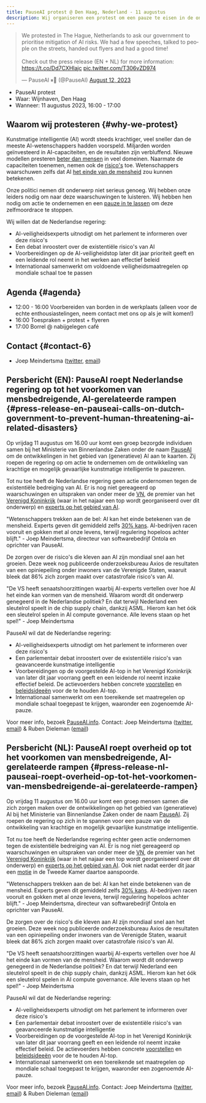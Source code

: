 ```yaml
---
title: PauseAI protest @ Den Haag, Nederland - 11 augustus
description: Wij organiseren een protest om een pauze te eisen in de ontwikkeling van gevaarlijke AI.
---
```


<script>
    import WidgetConsent from '$lib/components/widget-consent/WidgetConsent.svelte'
</script>

<WidgetConsent>
<div>
<blockquote class="twitter-tweet"><p lang="en" dir="ltr">We protested in The Hague, Netherlands to ask our government to prioritise mitigation of AI risks. We had a few speeches, talked to people on the streets, handed out flyers and had a good time!<br><br>Check out the press release (EN + NL) for more information: <a href="https://t.co/Dd7CXHlajc">https://t.co/Dd7CXHlajc</a> <a href="https://t.co/T306vZD974">pic.twitter.com/T306vZD974</a></p>&mdash; PauseAI ⏸🤖 (@PauseAI) <a href="https://twitter.com/PauseAI/status/1690290512643719168?ref_src=twsrc%5Etfw">August 12, 2023</a></blockquote> <script async src="https://platform.twitter.com/widgets.js" charset="utf-8"></script>
</div>
</WidgetConsent>

- PauseAI protest
- Waar: Wijnhaven, Den Haag
- Wanneer: 11 augustus 2023, 16:00 - 17:00

## Waarom wij protesteren {#why-we-protest}

Kunstmatige intelligentie (AI) wordt steeds krachtiger, veel sneller dan de meeste AI-wetenschappers hadden voorspeld.
Miljarden worden geïnvesteerd in AI-capaciteiten, en de resultaten zijn verbluffend.
Nieuwe modellen presteren [beter dan mensen](/sota) in veel domeinen.
Naarmate de capaciteiten toenemen, nemen ook de [risico's](/risks) toe.
Wetenschappers waarschuwen zelfs dat AI [het einde van de mensheid](/xrisk) zou kunnen betekenen.

Onze politici nemen dit onderwerp niet serieus genoeg.
Wij hebben onze leiders nodig om naar deze waarschuwingen te luisteren.
Wij hebben hen nodig om actie te ondernemen en een [pauze in te lassen](/proposal) om deze zelfmoordrace te stoppen.

Wij willen dat de Nederlandse regering:

- AI-veiligheidsexperts uitnodigt om het parlement te informeren over deze risico's
- Een debat inroostert over de existentiële risico's van AI
- Voorbereidingen op de AI-veiligheidstop later dit jaar prioriteit geeft en een leidende rol neemt in het werken aan effectief beleid
- Internationaal samenwerkt om voldoende veiligheidsmaatregelen op mondiale schaal toe te passen

## Agenda {#agenda}

- 12:00 - 16:00 Voorbereiden van borden in de werkplaats (alleen voor de echte enthousiastelingen, neem contact met ons op als je wilt komen!)
- 16:00 Toespraken + protest + flyeren
- 17:00 Borrel @ nabijgelegen café

## Contact {#contact-6}

- Joep Meindertsma ([twitter](https://twitter.com/joepmeindertsma), [email](mailto:joep@ontola.io))

## Persbericht (EN): PauseAI roept Nederlandse regering op tot het voorkomen van mensbedreigende, AI-gerelateerde rampen {#press-release-en-pauseai-calls-on-dutch-government-to-prevent-human-threatening-ai-related-disasters}

Op vrijdag 11 augustus om 16.00 uur komt een groep bezorgde individuen samen bij het Ministerie van Binnenlandse Zaken onder de naam [PauseAI](http://pauseai.info) om de ontwikkelingen in het gebied van (generatieve) AI aan te kaarten. Zij roepen de regering op om actie te ondernemen om de ontwikkeling van krachtige en mogelijk gevaarlijke kunstmatige intelligentie te pauzeren.

Tot nu toe heeft de Nederlandse regering geen actie ondernomen tegen de existentiële bedreiging van AI. Er is nog niet gereageerd op waarschuwingen en uitspraken van onder meer de [VN](https://www.linkedin.com/feed/update/urn:li:activity:7075767810336923648), de premier van het [Verenigd Koninkrijk](https://www.theguardian.com/technology/2023/may/25/no-10-acknowledges-existential-risk-ai-first-time-rishi-sunak?) (waar in het najaar een top wordt georganiseerd over dit onderwerp) en [experts op het gebied van AI](https://nos.nl/op3/artikel/2012979-wetenschappers-waarschuwen-voor-kunstmatige-intelligentie).

"Wetenschappers trekken aan de bel: AI kan het einde betekenen van de mensheid. Experts geven dit gemiddeld zelfs [30% kans](https://forum.effectivealtruism.org/posts/8CM9vZ2nnQsWJNsHx/existential-risk-from-ai-survey-results). AI-bedrijven racen vooruit en gokken met al onze levens, terwijl regulering hopeloos achter blijft." - Joep Meindertsma, directeur van softwarebedrijf Ontola en oprichter van PauseAI.

De zorgen over de risico's die kleven aan AI zijn mondiaal snel aan het groeien. Deze week nog publiceerde onderzoeksbureau Axios de resultaten van een opiniepeiling onder inwoners van de Verenigde Staten, waaruit bleek dat 86% zich zorgen maakt over catastrofale risico's van AI.

"De VS heeft senaatshoorzittingen waarbij AI-experts vertellen over hoe AI het einde kan vormen van de mensheid. Waarom wordt dit onderwerp genegeerd in de Nederlandse politiek? En dat terwijl Nederland een sleutelrol speelt in de chip supply chain, dankzij ASML. Hierom kan het óók een sleutelrol spelen in AI compute governance. Alle levens staan op het spel!" - Joep Meindertsma

PauseAI wil dat de Nederlandse regering:

- AI-veiligheidsexperts uitnodigt om het parlement te informeren over deze risico's
- Een parlementair debat inroostert over de existentiële risico's van geavanceerde kunstmatige intelligentie
- Voorbereidingen op de voorgestelde AI-top in het Verenigd Koninkrijk van later dit jaar voorrang geeft en een leidende rol neemt inzake effectief beleid. De actievoerders hebben concrete [voorstellen](https://pauseai.info/summit) en [beleidsideeën](https://pauseai.info/proposal) voor de te houden AI-top.
- Internationaal samenwerkt om een toereikende set maatregelen op mondiale schaal toegepast te krijgen, waaronder een zogenoemde AI-pauze.

Voor meer info, bezoek [PauseAI.info](http://pauseai.info). Contact: Joep Meindertsma ([twitter](https://twitter.com/joepmeindertsma), [email](mailto:joep@ontola.io)) & Ruben Dieleman ([email](mailto:ruben@existentialriskobservatory.org))

## Persbericht (NL): PauseAI roept overheid op tot het voorkomen van mensbedreigende, AI-gerelateerde rampen {#press-release-nl-pauseai-roept-overheid-op-tot-het-voorkomen-van-mensbedreigende-ai-gerelateerde-rampen}

Op vrijdag 11 augustus om 16.00 uur komt een groep mensen samen die zich zorgen maken over de ontwikkelingen op het gebied van (generatieve) AI bij het Ministerie van Binnenlandse Zaken onder de naam [PauseAI](http://pauseai.info). Zij roepen de regering op zich in te spannen voor een pauze van de ontwikkeling van krachtige en mogelijk gevaarlijke kunstmatige intelligentie.

Tot nu toe heeft de Nederlandse regering echter geen actie ondernomen tegen de existentiële bedreiging van AI. Er is nog niet gereageerd op waarschuwingen en uitspraken van onder meer de [VN](https://www.linkedin.com/feed/update/urn:li:activity:7075767810336923648), de premier van het [Verenigd Koninkrijk](https://www.theguardian.com/technology/2023/may/25/no-10-acknowledges-existential-risk-ai-first-time-rishi-sunak?) (waar in het najaar een top wordt georganiseerd over dit onderwerp) en [experts op het gebied van AI](https://nos.nl/op3/artikel/2012979-wetenschappers-waarschuwen-voor-kunstmatige-intelligentie). Ook niet nadat eerder dit jaar een [motie](https://www.parlementairemonitor.nl/9353000/1/j9vvij5epmj1ey0/vm1rshv2ulz5) in de Tweede Kamer daartoe aanspoorde.

"Wetenschappers trekken aan de bel: AI kan het einde betekenen van de mensheid. Experts geven dit gemiddeld zelfs [30% kans](https://forum.effectivealtruism.org/posts/8CM9vZ2nnQsWJNsHx/existential-risk-from-ai-survey-results). AI-bedrijven racen vooruit en gokken met al onze levens, terwijl regulering hopeloos achter blijft." - Joep Meindertsma, directeur van softwarebedrijf Ontola en oprichter van PauseAI.

De zorgen over de risico's die kleven aan AI zijn mondiaal snel aan het groeien. Deze week nog publiceerde onderzoeksbureau Axios de resultaten van een opiniepeiling onder inwoners van de Verenigde Staten, waaruit bleek dat 86% zich zorgen maakt over catastrofale risico's van AI.

"De VS heeft senaatshoorzittingen waarbij AI-experts vertellen over hoe AI het einde kan vormen van de mensheid. Waarom wordt dit onderwerp genegeerd in de Nederlandse politiek? En dat terwijl Nederland een sleutelrol speelt in de chip supply chain, dankzij ASML. Hierom kan het óók een sleutelrol spelen in AI compute governance. Alle levens staan op het spel!" - Joep Meindertsma

PauseAI wil dat de Nederlandse regering:

- AI-veiligheidsexperts uitnodigt om het parlement te informeren over deze risico's
- Een parlementair debat inroostert over de existentiële risico's van geavanceerde kunstmatige intelligentie
- Voorbereidingen op de voorgestelde AI-top in het Verenigd Koninkrijk van later dit jaar voorrang geeft en een leidende rol neemt inzake effectief beleid. De actievoerders hebben concrete [voorstellen](https://pauseai.info/summit) en [beleidsideeën](https://pauseai.info/proposal) voor de te houden AI-top.
- Internationaal samenwerkt om een toereikende set maatregelen op mondiale schaal toegepast te krijgen, waaronder een zogenoemde AI-pauze.

Voor meer info, bezoek [PauseAI.info](http://pauseai.info). Contact: Joep Meindertsma ([twitter](https://twitter.com/joepmeindertsma), [email](mailto:joep@ontola.io)) & Ruben Dieleman ([email](mailto:ruben@existentialriskobservatory.org))

